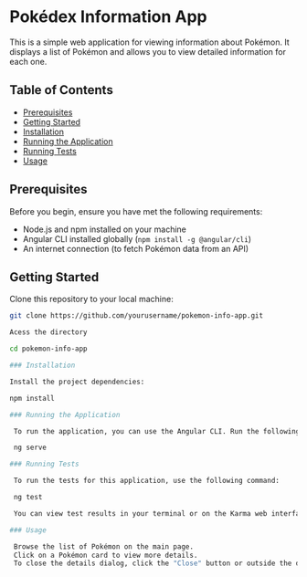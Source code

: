 # Pokédex Information App

This is a simple web application for viewing information about Pokémon. It displays a list of Pokémon and allows you to view detailed information for each one.

## Table of Contents

- [Prerequisites](#prerequisites)
- [Getting Started](#getting-started)
- [Installation](#installation)
- [Running the Application](#running-the-application)
- [Running Tests](#running-tests)
- [Usage](#usage)

## Prerequisites

Before you begin, ensure you have met the following requirements:

- Node.js and npm installed on your machine
- Angular CLI installed globally (`npm install -g @angular/cli`)
- An internet connection (to fetch Pokémon data from an API)

## Getting Started

  Clone this repository to your local machine:

   ```bash
   git clone https://github.com/yourusername/pokemon-info-app.git

   Acess the directory

   cd pokemon-info-app

### Installation

   Install the project dependencies:

   npm install

### Running the Application

    To run the application, you can use the Angular CLI. Run the following command:

    ng serve

### Running Tests

    To run the tests for this application, use the following command:

    ng test

    You can view test results in your terminal or on the Karma web interface.

### Usage

    Browse the list of Pokémon on the main page.
    Click on a Pokémon card to view more details.
    To close the details dialog, click the "Close" button or outside the dialog.
